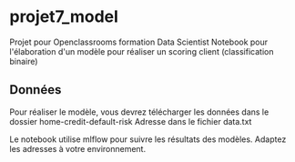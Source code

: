 # projet7_model

Projet pour Openclassrooms formation Data Scientist
Notebook pour l'élaboration d'un modèle pour réaliser un scoring client (classification binaire)

## Données
Pour réaliser le modèle, vous devrez télécharger les données dans le dossier home-credit-default-risk
Adresse dans le fichier data.txt

Le notebook utilise mlflow pour suivre les résultats des modèles.
Adaptez les adresses à votre environnement.
